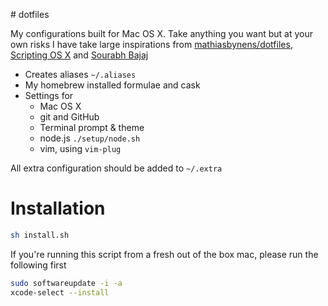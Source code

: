 # dotfiles

My configurations built for Mac OS X. Take anything you want but at your own risks
I have take large inspirations from [mathiasbynens/dotfiles](https://github.com/mathiasbynens/dotfiles), [Scripting OS X](https://scriptingosx.com/2019/06/moving-to-zsh/) and [Sourabh Bajaj](https://sourabhbajaj.com/mac-setup/index.html)

- Creates aliases `~/.aliases`
- My homebrew installed formulae and cask
- Settings for
  - Mac OS X
  - git and GitHub
  - Terminal prompt & theme
  - node.js `./setup/node.sh`
  - vim, using `vim-plug`

All extra configuration should be added to `~/.extra`

# Installation

```bash
sh install.sh
```

If you're running this script from a fresh out of the box mac, please run the following first

```bash
sudo softwareupdate -i -a
xcode-select --install
```
